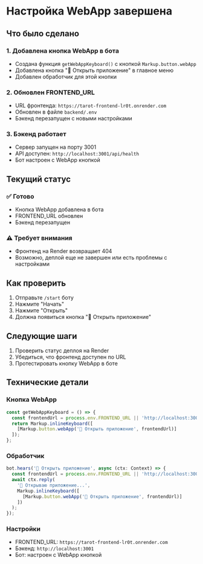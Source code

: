 # Настройка WebApp завершена

## Что было сделано

### 1. Добавлена кнопка WebApp в бота
- Создана функция `getWebAppKeyboard()` с кнопкой `Markup.button.webApp`
- Добавлена кнопка "🎯 Открыть приложение" в главное меню
- Добавлен обработчик для этой кнопки

### 2. Обновлен FRONTEND_URL
- URL фронтенда: `https://tarot-frontend-lr0t.onrender.com`
- Обновлен в файле `backend/.env`
- Бэкенд перезапущен с новыми настройками

### 3. Бэкенд работает
- Сервер запущен на порту 3001
- API доступен: `http://localhost:3001/api/health`
- Бот настроен с WebApp кнопкой

## Текущий статус

### ✅ Готово
- Кнопка WebApp добавлена в бота
- FRONTEND_URL обновлен
- Бэкенд перезапущен

### ⚠️ Требует внимания
- Фронтенд на Render возвращает 404
- Возможно, деплой еще не завершен или есть проблемы с настройками

## Как проверить

1. Отправьте `/start` боту
2. Нажмите "Начать"
3. Нажмите "Открыть"
4. Должна появиться кнопка "🎯 Открыть приложение"

## Следующие шаги

1. Проверить статус деплоя на Render
2. Убедиться, что фронтенд доступен по URL
3. Протестировать кнопку WebApp в боте

## Технические детали

### Кнопка WebApp
```typescript
const getWebAppKeyboard = () => {
  const frontendUrl = process.env.FRONTEND_URL || 'http://localhost:3000';
  return Markup.inlineKeyboard([
    [Markup.button.webApp('🎯 Открыть приложение', frontendUrl)]
  ]);
};
```

### Обработчик
```typescript
bot.hears('🎯 Открыть приложение', async (ctx: Context) => {
  const frontendUrl = process.env.FRONTEND_URL || 'http://localhost:3000';
  await ctx.reply(
    '🎯 Открываю приложение...',
    Markup.inlineKeyboard([
      [Markup.button.webApp('🎯 Открыть приложение', frontendUrl)]
    ])
  );
});
```

### Настройки
- FRONTEND_URL: `https://tarot-frontend-lr0t.onrender.com`
- Бэкенд: `http://localhost:3001`
- Бот: настроен с WebApp кнопкой
